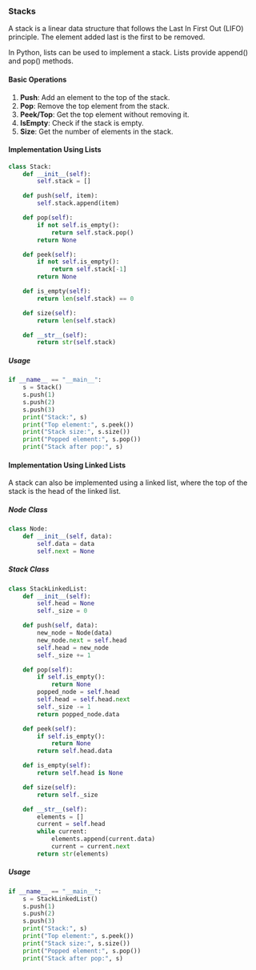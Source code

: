 ### Stacks

A stack is a linear data structure that follows the Last In First Out (LIFO) principle. The element added last is the first to be removed.

In Python, lists can be used to implement a stack. Lists provide append() and pop() methods.

#### Basic Operations
1. **Push**: Add an element to the top of the stack.
2. **Pop**: Remove the top element from the stack.
3. **Peek/Top**: Get the top element without removing it.
4. **IsEmpty**: Check if the stack is empty.
5. **Size**: Get the number of elements in the stack.

#### Implementation Using Lists

```python
class Stack:
    def __init__(self):
        self.stack = []

    def push(self, item):
        self.stack.append(item)

    def pop(self):
        if not self.is_empty():
            return self.stack.pop()
        return None

    def peek(self):
        if not self.is_empty():
            return self.stack[-1]
        return None

    def is_empty(self):
        return len(self.stack) == 0

    def size(self):
        return len(self.stack)

    def __str__(self):
        return str(self.stack)
```

##### Usage

```python
if __name__ == "__main__":
    s = Stack()
    s.push(1)
    s.push(2)
    s.push(3)
    print("Stack:", s)
    print("Top element:", s.peek())
    print("Stack size:", s.size())
    print("Popped element:", s.pop())
    print("Stack after pop:", s)
```

#### Implementation Using Linked Lists
A stack can also be implemented using a linked list, where the top of the stack is the head of the linked list.

##### Node Class

```python
class Node:
    def __init__(self, data):
        self.data = data
        self.next = None
```

##### Stack Class

```python
class StackLinkedList:
    def __init__(self):
        self.head = None
        self._size = 0

    def push(self, data):
        new_node = Node(data)
        new_node.next = self.head
        self.head = new_node
        self._size += 1

    def pop(self):
        if self.is_empty():
            return None
        popped_node = self.head
        self.head = self.head.next
        self._size -= 1
        return popped_node.data

    def peek(self):
        if self.is_empty():
            return None
        return self.head.data

    def is_empty(self):
        return self.head is None

    def size(self):
        return self._size

    def __str__(self):
        elements = []
        current = self.head
        while current:
            elements.append(current.data)
            current = current.next
        return str(elements)
```

##### Usage

```python
if __name__ == "__main__":
    s = StackLinkedList()
    s.push(1)
    s.push(2)
    s.push(3)
    print("Stack:", s)
    print("Top element:", s.peek())
    print("Stack size:", s.size())
    print("Popped element:", s.pop())
    print("Stack after pop:", s)
```